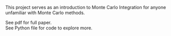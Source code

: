 This project serves as an introduction to Monte Carlo Integration for anyone unfamiliar with Monte Carlo methods.  

See pdf for full paper.  
See Python file for code to explore more.
